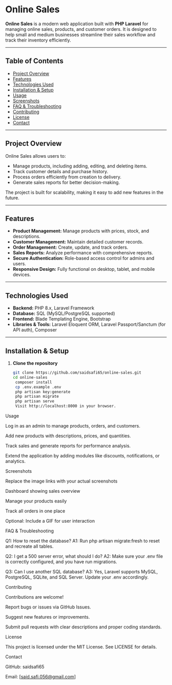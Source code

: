 # Online Sales

**Online Sales** is a modern web application built with **PHP Laravel** for managing online sales, products, and customer orders. It is designed to help small and medium businesses streamline their sales workflow and track their inventory efficiently.

---

## Table of Contents
- [Project Overview](#project-overview)
- [Features](#features)
- [Technologies Used](#technologies-used)
- [Installation & Setup](#installation--setup)
- [Usage](#usage)
- [Screenshots](#screenshots)
- [FAQ & Troubleshooting](#faq--troubleshooting)
- [Contributing](#contributing)
- [License](#license)
- [Contact](#contact)

---

## Project Overview
Online Sales allows users to:
- Manage products, including adding, editing, and deleting items.
- Track customer details and purchase history.
- Process orders efficiently from creation to delivery.
- Generate sales reports for better decision-making.

The project is built for scalability, making it easy to add new features in the future.

---

## Features
- **Product Management:** Manage products with prices, stock, and descriptions.
- **Customer Management:** Maintain detailed customer records.
- **Order Management:** Create, update, and track orders.
- **Sales Reports:** Analyze performance with comprehensive reports.
- **Secure Authentication:** Role-based access control for admins and users.
- **Responsive Design:** Fully functional on desktop, tablet, and mobile devices.

---

## Technologies Used
- **Backend:** PHP 8.x, Laravel Framework  
- **Database:** SQL (MySQL/PostgreSQL supported)  
- **Frontend:** Blade Templating Engine, Bootstrap  
- **Libraries & Tools:** Laravel Eloquent ORM, Laravel Passport/Sanctum (for API auth), Composer  

---

## Installation & Setup

1. **Clone the repository**
   ```bash
   git clone https://github.com/saidsafi65/online-sales.git
   cd online-sales
    composer install
    cp .env.example .env
    php artisan key:generate
    php artisan migrate
    php artisan serve
    Visit http://localhost:8000 in your browser.

Usage

Log in as an admin to manage products, orders, and customers.

Add new products with descriptions, prices, and quantities.

Track sales and generate reports for performance analysis.

Extend the application by adding modules like discounts, notifications, or analytics.

Screenshots

Replace the image links with your actual screenshots


Dashboard showing sales overview


Manage your products easily


Track all orders in one place

Optional: Include a GIF for user interaction


FAQ & Troubleshooting

Q1: How to reset the database?
A1: Run php artisan migrate:fresh to reset and recreate all tables.

Q2: I get a 500 server error, what should I do?
A2: Make sure your .env file is correctly configured, and you have run migrations.

Q3: Can I use another SQL database?
A3: Yes, Laravel supports MySQL, PostgreSQL, SQLite, and SQL Server. Update your .env accordingly.

Contributing

Contributions are welcome!

Report bugs or issues via GitHub Issues.

Suggest new features or improvements.

Submit pull requests with clear descriptions and proper coding standards.

License

This project is licensed under the MIT License. See LICENSE
 for details.

Contact

GitHub: saidsafi65

Email: [said.safi.056@gmail.com]